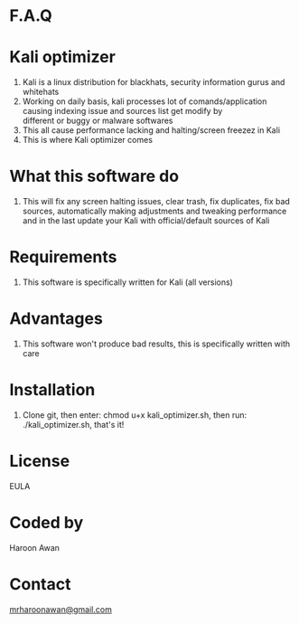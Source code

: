 # F.A.Q

# Kali optimizer
1. Kali is a linux distribution for blackhats, security information gurus and whitehats
2. Working on daily basis, kali processes lot of comands/application causing indexing issue and sources list get modify by     
   different or buggy or malware softwares
3. This all cause performance lacking and halting/screen freezez in Kali 
4. This is where Kali optimizer comes

# What this software do
1. This will fix any screen halting issues, clear trash, fix duplicates, fix bad sources, automatically making adjustments and 
   tweaking performance and in the last update your Kali with official/default sources of Kali

# Requirements
1. This software is specifically written for Kali (all versions)

# Advantages
1. This software won't produce bad results, this is specifically written with care

# Installation
1. Clone git, then enter: chmod u+x kali_optimizer.sh, then run: ./kali_optimizer.sh, that's it!

# License
EULA

# Coded by
Haroon Awan

# Contact
mrharoonawan@gmail.com
